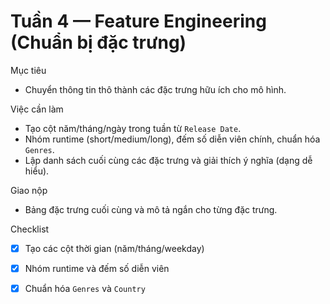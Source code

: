 # Tuần 4 — Feature Engineering (Chuẩn bị đặc trưng)

Mục tiêu
- Chuyển thông tin thô thành các đặc trưng hữu ích cho mô hình.

Việc cần làm
- Tạo cột năm/tháng/ngày trong tuần từ `Release Date`.
- Nhóm runtime (short/medium/long), đếm số diễn viên chính, chuẩn hóa `Genres`.
- Lập danh sách cuối cùng các đặc trưng và giải thích ý nghĩa (dạng dễ hiểu).

Giao nộp
- Bảng đặc trưng cuối cùng và mô tả ngắn cho từng đặc trưng.

Checklist
- [x] Tạo các cột thời gian (năm/tháng/weekday)
- [x] Nhóm runtime và đếm số diễn viên
- [x] Chuẩn hóa `Genres` và `Country`

